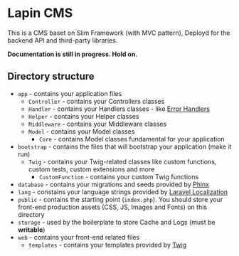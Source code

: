 # Lapin CMS

This is a CMS baset on Slim Framework (with MVC pattern), Deployd for the backend API and third-party libraries.

**Documentation is still in progress. Hold on.**

## Directory structure
- `app` - contains your application files
  - `Controller`  - contains your Controllers classes
  - `Handler` - contains your Handlers classes - like [Error Handlers](https://www.slimframework.com/docs/handlers/error.html)
  - `Helper` - contains your Helper classes
  - `Middleware` - contains your Middleware classes
  - `Model` - contains your Model classes
    - `Core` - contains Model classes fundamental for your application
- `bootstrap` - contains the files that will bootstrap your application (make it run)
  - `Twig` - contains your Twig-related classes like custom functions, custom tests, custom extensions and more
    - `CustomFunction` - contains your custom Twig functions
- `database` - contains your migrations and seeds provided by [Phinx](https://phinx.org)
- `lang` - constains your language strings provided by [Laravel Localization](https://laravel.com/docs/5.5/localization)
- `public` - contains the starting point (`index.php`). You should store your front-end production assets (CSS, JS, Images and Fonts) on this directory
- `storage` - used by the boilerplate to store Cache and Logs (must be **writable**)
- `web` - contains your front-end related files
  - `templates` - contains your templates provided by [Twig](https://twig.symfony.com)